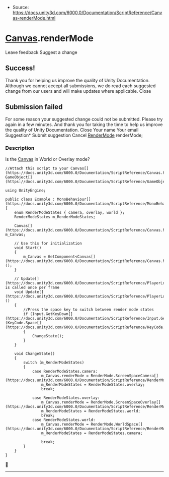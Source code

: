 * Source: https://docs.unity3d.com/6000.0/Documentation/ScriptReference/Canvas-renderMode.html

#  [Canvas](https://docs.unity3d.com/6000.0/Documentation/ScriptReference/Canvas.html).renderMode
Leave feedback
Suggest a change
## Success!
Thank you for helping us improve the quality of Unity Documentation. Although we cannot accept all submissions, we do read each suggested change from our users and will make updates where applicable.
Close
## Submission failed
For some reason your suggested change could not be submitted. Please <a>try again</a> in a few minutes. And thank you for taking the time to help us improve the quality of Unity Documentation.
Close
Your name Your email Suggestion* Submit suggestion
Cancel
[RenderMode](https://docs.unity3d.com/6000.0/Documentation/ScriptReference/RenderMode.html) renderMode; 
### Description
Is the [Canvas](https://docs.unity3d.com/6000.0/Documentation/ScriptReference/Canvas.html) in World or Overlay mode?
```
//Attach this script to your Canvas[](https://docs.unity3d.com/6000.0/Documentation/ScriptReference/Canvas.html) GameObject[](https://docs.unity3d.com/6000.0/Documentation/ScriptReference/GameObject.html)  
  
using UnityEngine;  
  
public class Example : MonoBehaviour[](https://docs.unity3d.com/6000.0/Documentation/ScriptReference/MonoBehaviour.html)
{
    enum RenderModeStates { camera, overlay, world };
    RenderModeStates m_RenderModeStates;  
  
    Canvas[](https://docs.unity3d.com/6000.0/Documentation/ScriptReference/Canvas.html) m_Canvas;  
  
    // Use this for initialization
    void Start()
    {
        m_Canvas = GetComponent<Canvas[](https://docs.unity3d.com/6000.0/Documentation/ScriptReference/Canvas.html)>();
    }  
  
    // Update[](https://docs.unity3d.com/6000.0/Documentation/ScriptReference/PlayerLoop.Update.html) is called once per frame
    void Update[](https://docs.unity3d.com/6000.0/Documentation/ScriptReference/PlayerLoop.Update.html)()
    {
        //Press the space key to switch between render mode states
        if (Input.GetKeyDown[](https://docs.unity3d.com/6000.0/Documentation/ScriptReference/Input.GetKeyDown.html)(KeyCode.Space[](https://docs.unity3d.com/6000.0/Documentation/ScriptReference/KeyCode.Space.html)))
        {
            ChangeState();
        }
    }  
  
    void ChangeState()
    {
        switch (m_RenderModeStates)
        {
            case RenderModeStates.camera:
                m_Canvas.renderMode = RenderMode.ScreenSpaceCamera[](https://docs.unity3d.com/6000.0/Documentation/ScriptReference/RenderMode.ScreenSpaceCamera.html);
                m_RenderModeStates = RenderModeStates.overlay;
                break;  
  
            case RenderModeStates.overlay:
                m_Canvas.renderMode = RenderMode.ScreenSpaceOverlay[](https://docs.unity3d.com/6000.0/Documentation/ScriptReference/RenderMode.ScreenSpaceOverlay.html);
                m_RenderModeStates = RenderModeStates.world;
                break;
            case RenderModeStates.world:
                m_Canvas.renderMode = RenderMode.WorldSpace[](https://docs.unity3d.com/6000.0/Documentation/ScriptReference/RenderMode.WorldSpace.html);
                m_RenderModeStates = RenderModeStates.camera;  
  
                break;
        }
    }
}

```

* * *
